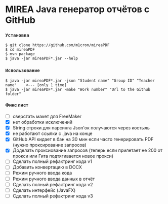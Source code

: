# MIREA Java генератор отчётов с GitHub

### `Установка`

```
$ git clone https://github.com/m1cron/mireaPDF
$ cd mireaPDF
$ mvn package
$ java -jar mireaPDF*.jar --help
```

### `Использование`

```
$ java -jar mireaPDF*.jar -json "Student name" "Group ID" "Teacher name"    <--- [only 1 time]
$ java -jar mireaPDF*.jar -make "Work number" "Url to the Github folder"
```

#### Фикс лист
- [ ] сверстать макет для FreeMaker
- [x] нет обработки исключений
- [x] String строки для парсинга Json'ок получаются через костыль
- [x] не работают ссылки с .java на конце
- [x] GitHub API кидает в бан на 30 мин если часто генерировать PDF (нужно проксирование запросов)
- [x] Доделать проксиование запросов (теперь если прилетает не 200 от прокси или Гита подтягивается новое прокси)
- [ ] Сделать полный рефактринг кода v1
- [ ] Добавить конвертацию в DOCX
- [ ] Режим ручного ввода кода
- [ ] Режим ручного ввода данных в отчёт
- [ ] Сделать полный рефактринг кода v2
- [ ] Сделать интерфейс (JavaFX)
- [ ] Сделать полный рефактринг кода v3